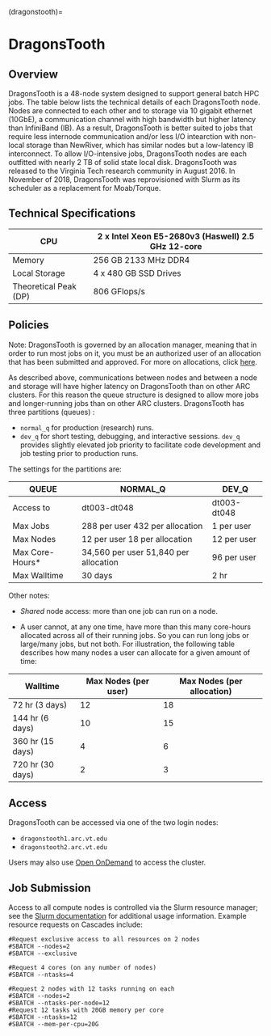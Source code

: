 (dragonstooth)=

# DragonsTooth

## Overview

DragonsTooth is a 48-node system designed to support general batch HPC jobs. The table below lists the technical details of each DragonsTooth node. Nodes are connected to each other and to storage via 10 gigabit ethernet (10GbE), a communication channel with high bandwidth but higher latency than InfiniBand (IB). As a result, DragonsTooth is better suited to jobs that require less internode communication and/or less I/O intearction with non-local storage than NewRiver, which has similar nodes but a low-latency IB interconnect. To allow I/O-intensive jobs, DragonsTooth nodes are each outfitted with nearly 2 TB of solid state local disk. DragonsTooth was released to the Virginia Tech research community in August 2016. In November of 2018, DragonsTooth was reprovisioned with Slurm as its scheduler as a replacement for Moab/Torque. 

## Technical Specifications

| CPU | 2 x Intel Xeon E5-2680v3 (Haswell) 2.5 GHz 12-core |
|-----|----------------------------------------------------|
| Memory | 256 GB 2133 MHz DDR4 |
| Local Storage | 4 x 480 GB SSD Drives |
| Theoretical Peak (DP) | 806 GFlops/s |

## Policies

Note: DragonsTooth is governed by an allocation manager, meaning that in order to run most jobs on it, you must be an authorized user of an allocation that has been submitted and approved. For more on allocations, click [here](allocations). 

As described above, communications between nodes and between a node and storage will have higher latency on DragonsTooth than on other ARC clusters. For this reason the queue structure is designed to allow more jobs and longer-running jobs than on other ARC clusters. DragonsTooth has three partitions (queues) : 
* `normal_q` for production (research) runs.
* `dev_q` for short testing, debugging, and interactive sessions. `dev_q` provides slightly elevated job priority to facilitate code development and job testing prior to production runs.

The settings for the partitions are: 

| QUEUE | NORMAL_Q | DEV_Q |
|-------|-----------|--------|
| Access to | dt003-dt048 | dt003-dt048 |
| Max Jobs | 288 per user 432 per allocation | 1 per user |
| Max Nodes | 12 per user 18 per allocation | 12 per user |
| Max Core-Hours* | 34,560 per user 51,840 per allocation | 96 per user |
| Max Walltime | 30 days | 2 hr |

Other notes: 
* *Shared* node access: more than one job can run on a node.

* A user cannot, at any one time, have more than this many core-hours allocated across all of their running jobs. So you can run long jobs or large/many jobs, but not both. For illustration, the following table describes how many nodes a user can allocate for a given amount of time: 

| Walltime | Max Nodes (per user) | Max Nodes (per allocation) |
|----------|----------------------|----------------------------|
| 72 hr (3 days) | 12 | 18 |
| 144 hr (6 days) | 10 | 15 |
| 360 hr (15 days) | 4 | 6 |
| 720 hr (30 days) | 2 | 3 |


## Access

DragonsTooth can be accessed via one of the two login nodes:

* `dragonstooth1.arc.vt.edu`
* `dragonstooth2.arc.vt.edu`

Users may also use [Open OnDemand](ood) to access the cluster.


## Job Submission

Access to all compute nodes is controlled via the Slurm resource manager; see the [Slurm documentation](slurm) for additional usage information. Example resource requests on Cascades include:

```
#Request exclusive access to all resources on 2 nodes 
#SBATCH --nodes=2 
#SBATCH --exclusive

#Request 4 cores (on any number of nodes)
#SBATCH --ntasks=4

#Request 2 nodes with 12 tasks running on each
#SBATCH --nodes=2
#SBATCH --ntasks-per-node=12
#Request 12 tasks with 20GB memory per core
#SBATCH --ntasks=12 
#SBATCH --mem-per-cpu=20G
```

